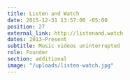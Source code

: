 ```yaml
---
title: Listen and Watch
date: 2015-12-31 13:57:00 -05:00
position: 27
external_link: http://listenand.watch
dates: 2013–Present
subtitle: Music videos uninterrupted
role: Founder
section: additional
image: "/uploads/listen-watch.jpg"
---
```


